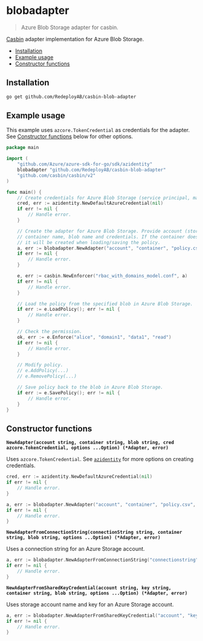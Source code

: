 # blobadapter

> Azure Blob Storage adapter for casbin.

[Casbin](https://github.com/casbin/casbin) adapter implementation for Azure Blob Storage.

* [Installation](#installation)
* [Example usage](#example-usage)
* [Constructor functions](#constructor-functions)


## Installation

```sh
go get github.com/RedeployAB/casbin-blob-adapter 
```

## Example usage

This example uses `azcore.TokenCredential` as credentials for the
adapter. See [Constructor functions](#constructor-functions) below
for other options.

```go
package main

import (
    "github.com/Azure/azure-sdk-for-go/sdk/azidentity"
    blobadapter "github.com/RedeployAB/casbin-blob-adapter"
    "github.com/casbin/casbin/v2"
)

func main() {
    // Create credentials for Azure Blob Storage (service principal, managed identity, az cli).
    cred, err := azidentity.NewDefaultAzureCredential(nil)
    if err != nil {
        // Handle error.
    }

    // Create the adapter for Azure Blob Storage. Provide account (storage account name),
    // container name, blob name and credentials. If the container does not exist,
    // it will be created when loading/saving the policy.
    a, err := blobadapter.NewAdapter("account", "container", "policy.csv", cred)
    if err != nil {
        // Handle error.
    }

    e, err := casbin.NewEnforcer("rbac_with_domains_model.conf", a)
    if err != nil {
        // Handle error.
    }

    // Load the policy from the specified blob in Azure Blob Storage.
    if err := e.LoadPolicy(); err != nil {
        // Handle error.
    }

    // Check the permission.
    ok, err := e.Enforce("alice", "domain1", "data1", "read")
    if err != nil {
        // Handle error.
    }

    // Modify policy.
    // e.AddPolicy(...)
    // e.RemovePolicy(...)

    // Save policy back to the blob in Azure Blob Storage.
    if err := e.SavePolicy(); err != nil {
        // Handle error.
    }
}
```

## Constructor functions

**`NewAdapter(account string, container string, blob string, cred azcore.TokenCredential, options ...Option) (*Adapter, error)`**

Uses `azcore.TokenCredential`. See [`azidentity`](https://pkg.go.dev/github.com/Azure/azure-sdk-for-go/sdk/azidentity) for
more options on creating credentials.

```go
cred, err := azidentity.NewDefaultAzureCredential(nil)
if err != nil {
    // Handle error.
}

a, err := blobadapter.NewAdapter("account", "container", "policy.csv", cred)
if err != nil {
    // Handle error.
}
```

**`NewAdapterFromConnectionString(connectionString string, container string, blob string, options ...Option) (*Adapter, error)`**

Uses a connection string for an Azure Storage account.

```go
a, err := blobadapter.NewAdapterFromConnectionString("connectionstring", "container", "policy.csv")
if err != nil {
    // Handle error.
}
```

**`NewAdapterFromSharedKeyCredential(account string, key string, container string, blob string, options ...Option) (*Adapter, error)`**

Uses storage account name and key for an Azure Storage account.

```go
a, err := blobadapter.NewAdapterFromSharedKeyCredential("account", "key", "container", "policy.csv")
if err != nil {
    // Handle error.
}
```